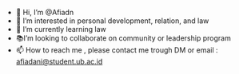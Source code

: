 - 👋 Hi, I’m @Afiadn
- 👀 I’m interested in personal development, relation, and law
- 🌱 I’m currently learning law
- 📚I’m looking to collaborate on community or leadership program
- 📫 How to reach me , please contact me trough DM or email : afiadani@student.ub.ac.id

<!---
Afiadn/Afiadn is a ✨ special ✨ repository because its `README.md` (this file) appears on your GitHub profile.
You can click the Preview link to take a look at your changes.
--->
